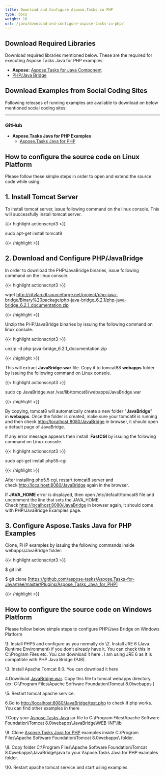 ```yaml
---
title: Download and Configure Aspose.Tasks in PHP
type: docs
weight: 10
url: /java/download-and-configure-aspose-tasks-in-php/
---
```


## **Download Required Libraries**
Download required libraries mentioned below. These are the required for executing Aspose.Tasks Java for PHP examples.

- **Aspose:** [Aspose.Tasks for Java Component](http://www.aspose.com/community/files/72/java-components/aspose.tasks-for-java/default.aspx)
- [PHP/Java Bridge](http://citylan.dl.sourceforge.net/project/php-java-bridge/Binary%20package/php-java-bridge_6.2.1/php-java-bridge_6.2.1_documentation.zip)
## **Download Examples from Social Coding Sites**
Following releases of running examples are available to download on below mentioned social coding sites:

-----
### **GitHub**
- **Aspose.Tasks Java for PHP Examples**
  - [Aspose.Tasks Java for PHP](https://github.com/aspose-tasks/Aspose.Tasks-for-Java/tree/master/Plugins/Aspose_Tasks_Java_for_PHP)
## **How to configure the source code on Linux Platform**
Please follow these simple steps in order to open and extend the source code while using:
## **1. Install Tomcat Server**
To install tomcat server, issue following command on the linux console. This will successfully install tomcat server.

{{< highlight actionscript3 >}}

 sudo apt-get install tomcat8

{{< /highlight >}}
## **2. Download and Configure PHP/JavaBridge**
In order to download the PHP/JavaBridge binaries, issue following command on the linux console.

{{< highlight actionscript3 >}}

  wget http://citylan.dl.sourceforge.net/project/php-java-bridge/Binary%20package/php-java-bridge_6.2.1/php-java-bridge_6.2.1_documentation.zip 

{{< /highlight >}}


Unzip the PHP/JavaBridge binaries by issuing the following command on linux console.

{{< highlight actionscript3 >}}

  unzip -d php-java-bridge_6.2.1_documentation.zip 

{{< /highlight >}}


This will extract **JavaBridge.war** file. Copy it to tomcat88 **webapps** folder by issuing the following command on Linux console.

{{< highlight actionscript3 >}}

  sudo cp JavaBridge.war /var/lib/tomcat8/webapps/JavaBridge.war 

{{< /highlight >}}


By copying, tomcat8 will automatically create a new folder "**JavaBridge**" in **webapps**. Once the folder is created, make sure your tomcat8 is running and then check <http://localhost:8080/JavaBridge> in browser, it should open a default page of JavaBridge.

If any error message appears then install  **FastCGI** by issuing the following command on Linux console.

{{< highlight actionscript3 >}}

  sudo apt-get install php55-cgi 

{{< /highlight >}}

After installing php5.5 cgi, restart tomcat8 server and check <http://localhost:8080/JavaBridge> again in the browser.

If **JAVA_HOME** error is displayed, then open /etc/default/tomcat8 file and uncomment the line that sets the JAVA_HOME. Check <http://localhost:8080/JavaBridge> in browser again, it should come with PHP/JavaBridge Examples page. 
## **3. Configure Aspose.Tasks Java for PHP Examples**
Clone, PHP examples by issuing the following commands inside webapps/JavaBridge folder. 

{{< highlight actionscript3 >}}

 $ git init&nbsp;

$ git clone [https://github.com/aspose-tasks/Aspose.Tasks-for-Java/tree/master/Plugins/Aspose_Tasks_Java_for_PHP] 

{{< /highlight >}}


## **How to configure the source code on Windows Platform**
Please follow below simple steps to configure PHP/Java Bridge on Windows Platform

\1. Install PHP5 and configure as you normally do
\2. Install JRE 6 (Java Runtime Environment) if you don’t already have it. You can check this in C:\Program Files etc. You can download it here . I am using JRE 6 as It is compatible with PHP Java Bridge (PJB).

\3. Install Apache Tomcat 8.0. You can download it here

4.Download [JavaBridge.war](http://sourceforge.net/projects/php-java-bridge/files/Binary%20package/php-java-bridge_6.2.1/JavaBridgeTemplate621.war/download). Copy this file to tomcat webapps directory.
(ex: C:\Program Files\Apache Software Foundation\Tomcat 8.0\webapps )

\5. Restart tomcat apache service.

6.Go to <http://localhost:8080/JavaBridge/test.php> to check if php works. You can find other examples in there

7.Copy your [Aspose.Tasks Java](http://www.aspose.com/community/files/72/java-components/aspose.tasks-for-java/default.aspx) jar file to C:\Program Files\Apache Software Foundation\Tomcat 8.0\webapps\JavaBridge\WEB-INF\lib

\8. Clone [Aspose.Tasks Java for PHP](https://github.com/aspose-tasks/Aspose.Tasks-for-Java/tree/master/Plugins/Aspose_Tasks_Java_for_PHP) examples inside C:\Program Files\Apache Software Foundation\Tomcat 8.0\webapps\ folder.

\8. Copy folder C:\Program Files\Apache Software Foundation\Tomcat 8.0\webapps\JavaBridge\java to your Aspose.Tasks Java for PHP examples folder.

\10. Restart apache tomcat service and start using examples.
